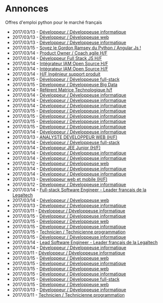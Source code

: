# Annonces

Offres d'emploi python pour le marché français

* 2017/03/13 - [Développeur / Développeuse informatique](http://www.pyjobs.fr/jobs/details/5237/developpeur-developpeuse-informatique "Développeur / Développeuse informatique")
* 2017/03/13 - [Développeur / Développeuse web](http://www.pyjobs.fr/jobs/details/5242/developpeur-developpeuse-web "Développeur / Développeuse web")
* 2017/03/13 - [Développeur / Développeuse informatique](http://www.pyjobs.fr/jobs/details/5241/developpeur-developpeuse-informatique "Développeur / Développeuse informatique")
* 2017/03/15 - [Soyez le Gordon Ramsey du Python / Angular Js !](http://www.pyjobs.fr/jobs/details/5286/soyez-le-gordon-ramsey-du-python-angular-js "Soyez le Gordon Ramsey du Python / Angular Js !")
* 2017/03/14 - [Product Owner / Coach agile H/F](http://www.pyjobs.fr/jobs/details/5253/product-owner-coach-agile-h-f "Product Owner / Coach agile H/F")
* 2017/03/14 - [Développeur Full Stack JS H/F](http://www.pyjobs.fr/jobs/details/5250/developpeur-full-stack-js-h-f "Développeur Full Stack JS H/F")
* 2017/03/14 - [Intégrateur IAM Open Source H/F](http://www.pyjobs.fr/jobs/details/5251/integrateur-iam-open-source-h-f "Intégrateur IAM Open Source H/F")
* 2017/03/14 - [Intégrateur IAM Open Source H/F](http://www.pyjobs.fr/jobs/details/5252/integrateur-iam-open-source-h-f "Intégrateur IAM Open Source H/F")
* 2017/03/14 - [H/F Ingénieur support produit](http://www.pyjobs.fr/jobs/details/5249/h-f-ingenieur-support-produit "H/F Ingénieur support produit")
* 2017/03/15 - [Développeur / Développeuse full-stack](http://www.pyjobs.fr/jobs/details/5285/developpeur-developpeuse-full-stack "Développeur / Développeuse full-stack")
* 2017/03/15 - [Développeur / Développeuse Big Data](http://www.pyjobs.fr/jobs/details/5284/developpeur-developpeuse-big-data "Développeur / Développeuse Big Data")
* 2017/03/14 - [Référent Matrice Technologique h/f](http://www.pyjobs.fr/jobs/details/5247/referent-matrice-technologique-h-f "Référent Matrice Technologique h/f")
* 2017/03/14 - [Développeur / Développeuse informatique](http://www.pyjobs.fr/jobs/details/5264/developpeur-developpeuse-informatique "Développeur / Développeuse informatique")
* 2017/03/14 - [Développeur / Développeuse informatique](http://www.pyjobs.fr/jobs/details/5265/developpeur-developpeuse-informatique "Développeur / Développeuse informatique")
* 2017/03/14 - [Développeur / Développeuse informatique](http://www.pyjobs.fr/jobs/details/5254/developpeur-developpeuse-informatique "Développeur / Développeuse informatique")
* 2017/03/15 - [Développeur / Développeuse informatique](http://www.pyjobs.fr/jobs/details/5281/developpeur-developpeuse-informatique "Développeur / Développeuse informatique")
* 2017/03/15 - [Développeur / Développeuse informatique](http://www.pyjobs.fr/jobs/details/5283/developpeur-developpeuse-informatique "Développeur / Développeuse informatique")
* 2017/03/15 - [Développeur / Développeuse informatique](http://www.pyjobs.fr/jobs/details/5280/developpeur-developpeuse-informatique "Développeur / Développeuse informatique")
* 2017/03/15 - [Développeur / Développeuse informatique](http://www.pyjobs.fr/jobs/details/5282/developpeur-developpeuse-informatique "Développeur / Développeuse informatique")
* 2017/03/14 - [Développeur / Développeuse informatique](http://www.pyjobs.fr/jobs/details/5248/developpeur-developpeuse-informatique "Développeur / Développeuse informatique")
* 2017/03/13 - [ANALYSTE DEVELOPPEUR WEB (H/F)](http://www.pyjobs.fr/jobs/details/5240/analyste-developpeur-web-h-f "ANALYSTE DEVELOPPEUR WEB (H/F)")
* 2017/03/14 - [Développeur / Développeuse full-stack](http://www.pyjobs.fr/jobs/details/5263/developpeur-developpeuse-full-stack "Développeur / Développeuse full-stack")
* 2017/03/14 - [Développeur JEE Junior (H/F)](http://www.pyjobs.fr/jobs/details/5246/developpeur-jee-junior-h-f "Développeur JEE Junior (H/F)")
* 2017/03/14 - [Développeur / Développeuse informatique](http://www.pyjobs.fr/jobs/details/5262/developpeur-developpeuse-informatique "Développeur / Développeuse informatique")
* 2017/03/14 - [Développeur / Développeuse informatique](http://www.pyjobs.fr/jobs/details/5243/developpeur-developpeuse-informatique "Développeur / Développeuse informatique")
* 2017/03/12 - [Développeur / Développeuse web](http://www.pyjobs.fr/jobs/details/5235/developpeur-developpeuse-web "Développeur / Développeuse web")
* 2017/03/14 - [Développeur / Développeuse informatique](http://www.pyjobs.fr/jobs/details/5261/developpeur-developpeuse-informatique "Développeur / Développeuse informatique")
* 2017/03/14 - [Développeur / Développeuse informatique](http://www.pyjobs.fr/jobs/details/5244/developpeur-developpeuse-informatique "Développeur / Développeuse informatique")
* 2017/03/13 - [Developpeur web et mobile (H/F)](http://www.pyjobs.fr/jobs/details/5245/developpeur-web-et-mobile-h-f "Developpeur web et mobile (H/F)")
* 2017/03/12 - [Développeur / Développeuse informatique](http://www.pyjobs.fr/jobs/details/5234/developpeur-developpeuse-informatique "Développeur / Développeuse informatique")
* 2017/03/14 - [Full-stack Software Engineer - Leader français de la Legaltech](http://www.pyjobs.fr/jobs/details/5257/full-stack-software-engineer-leader-francais-de-la-legaltech "Full-stack Software Engineer - Leader français de la Legaltech")
* 2017/03/14 - [Développeur / Développeuse web](http://www.pyjobs.fr/jobs/details/5260/developpeur-developpeuse-web "Développeur / Développeuse web")
* 2017/03/13 - [Développeur / Développeuse informatique](http://www.pyjobs.fr/jobs/details/5239/developpeur-developpeuse-informatique "Développeur / Développeuse informatique")
* 2017/03/11 - [Développeur / Développeuse informatique](http://www.pyjobs.fr/jobs/details/5229/developpeur-developpeuse-informatique "Développeur / Développeuse informatique")
* 2017/03/15 - [Développeur / Développeuse informatique](http://www.pyjobs.fr/jobs/details/5278/developpeur-developpeuse-informatique "Développeur / Développeuse informatique")
* 2017/03/15 - [Développeur / Développeuse web](http://www.pyjobs.fr/jobs/details/5275/developpeur-developpeuse-web "Développeur / Développeuse web")
* 2017/03/15 - [Développeur / Développeuse informatique](http://www.pyjobs.fr/jobs/details/5279/developpeur-developpeuse-informatique "Développeur / Développeuse informatique")
* 2017/03/15 - [Technicien / Technicienne programmation](http://www.pyjobs.fr/jobs/details/5277/technicien-technicienne-programmation "Technicien / Technicienne programmation")
* 2017/03/15 - [Développeur / Développeuse informatique](http://www.pyjobs.fr/jobs/details/5276/developpeur-developpeuse-informatique "Développeur / Développeuse informatique")
* 2017/03/14 - [Lead Software Engineer - Leader français de la Legaltech](http://www.pyjobs.fr/jobs/details/5258/lead-software-engineer-leader-francais-de-la-legaltech "Lead Software Engineer - Leader français de la Legaltech")
* 2017/03/14 - [Développeur / Développeuse informatique](http://www.pyjobs.fr/jobs/details/5259/developpeur-developpeuse-informatique "Développeur / Développeuse informatique")
* 2017/03/11 - [Développeur / Développeuse informatique](http://www.pyjobs.fr/jobs/details/5224/developpeur-developpeuse-informatique "Développeur / Développeuse informatique")
* 2017/03/15 - [Développeur / Développeuse web](http://www.pyjobs.fr/jobs/details/5271/developpeur-developpeuse-web "Développeur / Développeuse web")
* 2017/03/15 - [Développeur / Développeuse informatique](http://www.pyjobs.fr/jobs/details/5274/developpeur-developpeuse-informatique "Développeur / Développeuse informatique")
* 2017/03/15 - [Développeur / Développeuse web](http://www.pyjobs.fr/jobs/details/5272/developpeur-developpeuse-web "Développeur / Développeuse web")
* 2017/03/15 - [Développeur / Développeuse informatique](http://www.pyjobs.fr/jobs/details/5273/developpeur-developpeuse-informatique "Développeur / Développeuse informatique")
* 2017/03/15 - [Développeur / Développeuse full-stack](http://www.pyjobs.fr/jobs/details/5269/developpeur-developpeuse-full-stack "Développeur / Développeuse full-stack")
* 2017/03/15 - [Développeur / Développeuse web](http://www.pyjobs.fr/jobs/details/5270/developpeur-developpeuse-web "Développeur / Développeuse web")
* 2017/03/13 - [Développeur / Développeuse informatique](http://www.pyjobs.fr/jobs/details/5238/developpeur-developpeuse-informatique "Développeur / Développeuse informatique")
* 2017/03/11 - [Technicien / Technicienne programmation](http://www.pyjobs.fr/jobs/details/5222/technicien-technicienne-programmation "Technicien / Technicienne programmation")

